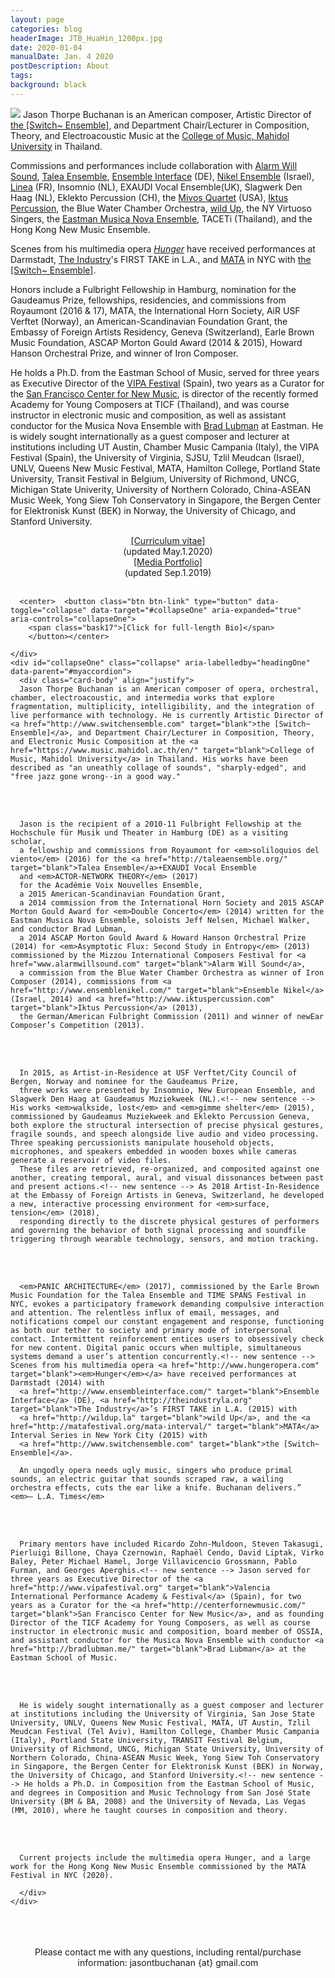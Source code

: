 ```yaml
---
layout: page
categories: blog
headerImage: JTB_HuaHin_1200px.jpg
date: 2020-01-04
manualDate: Jan. 4 2020
postDescription: About
tags:
background: black
---
```

<img class="float-sm-left col-sm-5 col-lg-4 p4-0 pb-0" src="{{ site.images }}/jtb-photos/jtb-royaumont-420x600-web.jpg">
Jason Thorpe Buchanan is an American composer, Artistic Director of <a href="http://www.switchensemble.com" target="blank"> the [Switch~ Ensemble]</a>, and Department Chair/Lecturer in Composition, Theory, and Electroacoustic Music at the <a href="https://www.music.mahidol.ac.th/en/" target="blank">College of Music, Mahidol University</a> in Thailand.

<!-- new sentence -->

Commissions and performances include collaboration with <a href="www.alarmwillsound.com" target="blank">Alarm Will Sound</a>, <a href="http://taleaensemble.org/" target="blank">Talea Ensemble</a>, <a href="http://www.ensembleinterface.com/" target="blank">Ensemble Interface</a> (DE), <a href="http://www.ensemblenikel.com/" target="blank"> Nikel Ensemble</a> (Israel), <a href="http://www.ensemble-linea.com/" target="blank">Linea</a> (FR), Insomnio (NL), EXAUDI Vocal Ensemble(UK), Slagwerk Den Haag (NL), Eklekto Percussion (CH), the <a href="http://www.mivosquartet.com/" target="blank">Mivos Quartet</a> (USA), <a href="http://www.iktuspercussion.com" target="blank">Iktus Percussion</a>, the Blue Water Chamber Orchestra, <a href="http://wildup.la" target="blank">wild Up</a>, the NY Virtuoso Singers, the <a href="http://www.esm.rochester.edu/ensembles/musicanova/" target="blank">Eastman Musica Nova Ensemble</a>, TACETi (Thailand), and the Hong Kong New Music Ensemble.

<!-- new sentence -->

Scenes from his multimedia opera <a href="http://www.hungeropera.com" target="blank"><em>Hunger</em></a> have received performances at Darmstadt, <a href="http://theindustryla.org" target="blank">The Industry</a>'s FIRST TAKE in L.A., and <a href="http://matafestival.org/mata-interval/" target="blank">MATA</a> in NYC with <a href="http://www.switchensemble.com" target="blank">the [Switch~ Ensemble]</a>.

<!-- new sentence -->
Honors include a Fulbright Fellowship in Hamburg, nomination for the Gaudeamus Prize, fellowships, residencies, and commissions from Royaumont (2016 & 17), MATA, the International Horn Society, AiR USF Verftet (Norway), an American-Scandinavian Foundation Grant, the Embassy of Foreign Artists Residency, Geneva (Switzerland), Earle Brown Music Foundation, ASCAP Morton Gould Award (2014 & 2015), Howard Hanson Orchestral Prize, and winner of Iron Composer.

<!-- new sentence -->
He holds a Ph.D. from the Eastman School of Music, served for three years as Executive Director of the <a href="http://www.vipafestival.org" target="blank">VIPA Festival</a> (Spain), two years as a Curator for the <a href="http://centerfornewmusic.com/" target="blank">San Francisco Center for New Music</a>, is director of the recently formed Academy for Young Composers at TICF (Thailand), and was course instructor in electronic music and composition, as well as assistant conductor for the Musica Nova Ensemble with <a href="http://bradlubman.me/" target="blank">Brad Lubman</a> at Eastman. He is widely sought internationally as a guest composer and lecturer at institutions including UT Austin, Chamber Music Campania (Italy), the VIPA Festival (Spain), the University of Virginia, SJSU, Tzlil Meudcan (Israel), UNLV, Queens New Music Festival, MATA, Hamilton College, Portland State University, Transit Festival in Belgium, University of Richmond, UNCG, Michigan State Univerity, University of Northern Colorado, China-ASEAN Music Week, Yong Siew Toh Conservatory in Singapore, the Bergen Center for Elektronisk Kunst (BEK) in Norway, the University of Chicago, and Stanford University.

<!--
<iframe class="embed-responsive-item mb-3" src="https://player.vimeo.com/video/245320082" allowfullscreen width="1300" height="736"></iframe>
<br> -->

<!-- YANKED FROM JTB WEBSITE -->

<center>
<div class="row col-md-12" align="center">
<div class="col-md-6"><span class="bask17"><a href="ThorpeBuchanan_CV_May.1.2020_web.pdf" target="blank">[Curriculum vitae]</a></span><br>
<span class="bask12">(updated May.1.2020)</span></div>

<div class="col-md-6"><span class="bask17"><a href="ThorpeBuchanan_Portfolio.pdf" target="blank">[Media Portfolio]</a></span><br>
<span class="bask12">(updated Sep.1.2019)</span></div>
</div>
</center>
<br>
<!-- END STUFF TAKEN FROM JTB PAGE -->


<div class="accordion" id="myaccordion">

  <div class="card">
    <div class="card-header" id="headingOne">

      <center>  <button class="btn btn-link" type="button" data-toggle="collapse" data-target="#collapseOne" aria-expanded="true" aria-controls="collapseOne">
        <span class="bask17">[Click for full-length Bio]</span>
        </button></center>

    </div>
    <div id="collapseOne" class="collapse" aria-labelledby="headingOne" data-parent="#myaccordion">
      <div class="card-body" align="justify">
      Jason Thorpe Buchanan is an American composer of opera, orchestral, chamber, electroacoustic, and intermedia works that explore fragmentation, multiplicity, intelligibility, and the integration of live performance with technology. He is currently Artistic Director of <a href="http://www.switchensemble.com" target="blank">the [Switch~ Ensemble]</a>, and Department Chair/Lecturer in Composition, Theory, and Electronic Music Composition at the <a href="https://www.music.mahidol.ac.th/en/" target="blank">College of Music, Mahidol University</a> in Thailand. His works have been described as "an uneathly collage of sounds", "sharply-edged", and "free jazz gone wrong--in a good way."

<br><br>
      <!-- new sentence -->

      Jason is the recipient of a 2010-11 Fulbright Fellowship at the Hochschule für Musik und Theater in Hamburg (DE) as a visiting scholar,
      a fellowship and commissions from Royaumont for <em>soliloquios del viento</em> (2016) for the <a href="http://taleaensemble.org/" target="blank">Talea Ensemble</a>+EXAUDI Vocal Ensemble
      and <em>ACTOR-NETWORK THEORY</em> (2017)
      for the Académie Voix Nouvelles Ensemble,
      a 2015 American-Scandinavian Foundation Grant,
      a 2014 commission from the International Horn Society and 2015 ASCAP Morton Gould Award for <em>Double Concerto</em> (2014) written for the Eastman Musica Nova Ensemble, soloists Jeff Nelsen, Michael Walker, and conductor Brad Lubman,
      a 2014 ASCAP Morton Gould Award & Howard Hanson Orchestral Prize (2014) for <em>Asymptotic Flux: Second Study in Entropy</em> (2013) commissioned by the Mizzou International Composers Festival for <a href="www.alarmwillsound.com" target="blank">Alarm Will Sound</a>,
      a commission from the Blue Water Chamber Orchestra as winner of Iron Composer (2014), commissions from <a href="http://www.ensemblenikel.com/" target="blank">Ensemble Nikel</a> (Israel, 2014) and <a href="http://www.iktuspercussion.com" target="blank">Iktus Percussion</a> (2013),
      the German/American Fulbright Commission (2011) and winner of newEar Composer’s Competition (2013).
<br><br>
<!-- new sentence -->
      In 2015, as Artist-in-Residence at USF Verftet/City Council of Bergen, Norway and nominee for the Gaudeamus Prize,
      three works were presented by Insomnio, New European Ensemble, and Slagwerk Den Haag at Gaudeamus Muziekweek (NL).<!-- new sentence --> His works <em>walkside, lost</em> and <em>gimme shelter</em> (2015), commissioned by Gaudeamus Muziekweek and Eklekto Percussion Geneva, both explore the structural intersection of precise physical gestures, fragile sounds, and speech alongside live audio and video processing. Three speaking percussionists manipulate household objects, microphones, and speakers embedded in wooden boxes while cameras generate a reservoir of video files.
      These files are retrieved, re-organized, and composited against one another, creating temporal, aural, and visual dissonances between past and present actions.<!-- new sentence --> As 2018 Artist-In-Residence at the Embassy of Foreign Artists in Geneva, Switzerland, he developed a new, interactive processing environment for <em>surface, tension</em> (2018),
      responding directly to the discrete physical gestures of performers and governing the behavior of both signal processing and soundfile triggering through wearable technology, sensors, and motion tracking.

<br><br>
<!-- new sentence -->
      <em>PANIC ARCHITECTURE</em> (2017), commissioned by the Earle Brown Music Foundation for the Talea Ensemble and TIME SPANS Festival in NYC, evokes a participatory framework demanding compulsive interaction and attention. The relentless influx of email, messages, and notifications compel our constant engagement and response, functioning as both our tether to society and primary mode of interpersonal contact. Intermittent reinforcement entices users to obsessively check for new content. Digital panic occurs when multiple, simultaneous systems demand a user’s attention concurrently.<!-- new sentence --> Scenes from his multimedia opera <a href="http://www.hungeropera.com" target="blank"><em>Hunger</em></a> have received performances at Darmstadt (2014) with
      <a href="http://www.ensembleinterface.com/" target="blank">Ensemble Interface</a> (DE), <a href="http://theindustryla.org" target="blank">The Industry</a>’s FIRST TAKE in L.A. (2015) with
      <a href="http://wildup.la" target="blank">wild Up</a>, and the <a href="http://matafestival.org/mata-interval/" target="blank">MATA</a> Interval Series in New York City (2015) with
      <a href="http://www.switchensemble.com" target="blank">the [Switch~ Ensemble]</a>.

      An ungodly opera needs ugly music, singers who produce primal sounds, an electric guitar that sounds scraped raw, a wailing orchestra effects, cuts the ear like a knife. Buchanan delivers.” <em>– L.A. Times</em>

<br><br>
<!-- new sentence -->
      Primary mentors have included Ricardo Zohn-Muldoon, Steven Takasugi, Pierluigi Billone, Chaya Czernowin, Raphaël Cendo, David Liptak, Virko Baley, Peter Michael Hamel, Jorge Villavicencio Grossmann, Pablo Furman, and Georges Aperghis.<!-- new sentence --> Jason served for three years as Executive Director of the <a href="http://www.vipafestival.org" target="blank">Valencia International Performance Academy & Festival</a> (Spain), for two years as a Curator for the <a href="http://centerfornewmusic.com/" target="blank">San Francisco Center for New Music</a>, and as founding Director of the TICF Academy for Young Composers, as well as course instructor in electronic music and composition, board member of OSSIA, and assistant conductor for the Musica Nova Ensemble with conductor <a href="http://bradlubman.me/" target="blank">Brad Lubman</a> at the Eastman School of Music.

<br><br>
<!-- new sentence -->
      He is widely sought internationally as a guest composer and lecturer at institutions including the University of Virginia, San Jose State University, UNLV, Queens New Music Festival, MATA, UT Austin, Tzlil Meudcan Festival (Tel Aviv), Hamilton College, Chamber Music Campania (Italy), Portland State University, TRANSIT Festival Belgium, University of Richmond, UNCG, Michigan State University, University of Northern Colorado, China-ASEAN Music Week, Yong Siew Toh Conservatory in Singapore, the Bergen Center for Elektronisk Kunst (BEK) in Norway, the University of Chicago, and Stanford University.<!-- new sentence --> He holds a Ph.D. in Composition from the Eastman School of Music, and degrees in Composition and Music Technology from San José State University (BM & BA, 2008) and the University of Nevada, Las Vegas (MM, 2010), where he taught courses in composition and theory.

<br><br>
<!-- new sentence -->
      Current projects include the multimedia opera Hunger, and a large work for the Hong Kong New Music Ensemble commissioned by the MATA Festival in NYC (2020).

      </div>
    </div>
  </div>
  <br>
<!--
<a data-fancybox data-type="iframe" href="http://www.jasonthorpebuchanan.com/video---hunger.html"><img src="http://www.jasonthorpebuchanan.com/images/media/hunger-intro-video.jpg" width="294" height="159"></a>
-->
 </div><br>
  <br>
  <center><font class="bask14">Please contact me with any questions, including rental/purchase information: jasontbuchanan {at} gmail.com</font>




<!--  <center> <a href="long-bio">long bio</a> -->

<!--
{% include soundcloud_player.html type="tracks" trackID=blanknumber %}

{% include soundcloud_player.html type="tracks" trackID=blanknumber %}

<div class="col-sm-6 mx-auto">
  <figure class="figure">
    <img src="{{ site.images }}/blank.jpg" class="figure-img img-fluid">
    <figcaption class="figure-caption text-center">To read more <em>The Turin Horse</em>, <a href="https://www.blank.html">click here.</a></figcaption>
  </figure>
</div>

<img class="float-sm-right col-sm-6 col-lg-5 p4-0 pb-3" src="{{ site.images }}/sivan-post/blank.jpg">
-->
